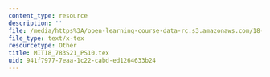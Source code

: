 ```yaml
---
content_type: resource
description: ''
file: /media/https%3A/open-learning-course-data-rc.s3.amazonaws.com/18-783-elliptic-curves-spring-2021/941f79777eaa1c22cabded1264633b24_MIT18_783S21_PS10.tex
file_type: text/x-tex
resourcetype: Other
title: MIT18_783S21_PS10.tex
uid: 941f7977-7eaa-1c22-cabd-ed1264633b24
---
```

